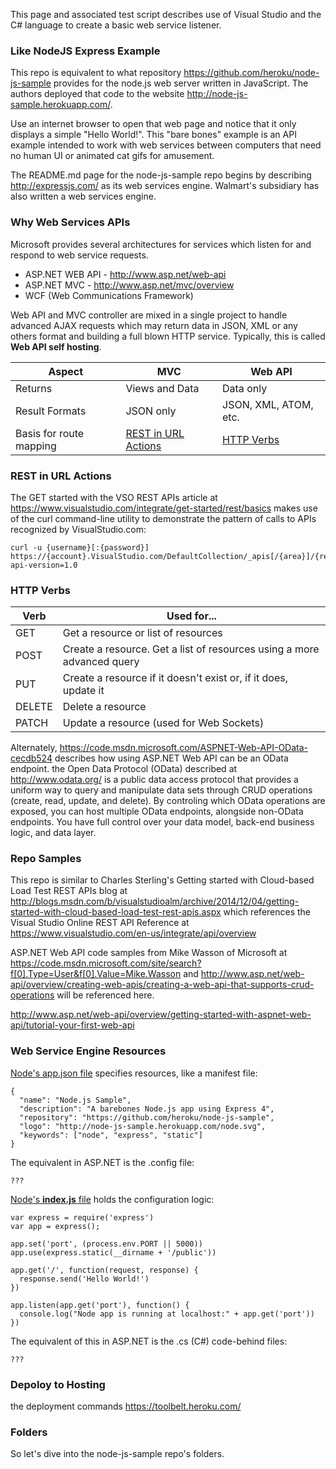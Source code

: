 This page and associated test script describes use of Visual Studio and the C# language to create a basic 
web service listener.


### <a name="LikeNode"> Like NodeJS Express Example</a>
This repo is equivalent to what repository https://github.com/heroku/node-js-sample
provides for the node.js web server written in JavaScript. 
The authors deployed that code to the website http://node-js-sample.herokuapp.com/.

Use an internet browser to open that web page and 
notice that it only displays a simple "Hello World!".
This "bare bones" example is an API example intended to work with web services between computers that need no human UI
or animated cat gifs for amusement.

The README.md page for the node-js-sample repo begins by describing 
http://expressjs.com/
as its web services engine.
Walmart's subsidiary has also written a web services engine.


### <a name="WebSvcs"> Why Web Services APIs</a>
Microsoft provides several architectures for services which listen for and respond to web service requests.

 * ASP.NET WEB API - http://www.asp.net/web-api
 * ASP.NET MVC - http://www.asp.net/mvc/overview
 * WCF (Web Communications Framework)

Web API and MVC controller are mixed in a single project to handle advanced AJAX requests which may return data in JSON, XML or any others format and building a full blown HTTP service. Typically, this is called **Web API self hosting**.

| Aspect	| MVC | Web API |
|----|----|----|
| Returns |	Views and Data | Data only |
| Result Formats |	JSON only | JSON, XML, ATOM, etc. |
| Basis for route mapping |	<a href="#RESTActions">REST in URL Actions</a> | <a href="#HTTPVerbs">HTTP Verbs</a> |


### <a name="RESTActions"> REST in URL Actions</a>
The GET started with the VSO REST APIs article at
https://www.visualstudio.com/integrate/get-started/rest/basics
makes use of the curl command-line utility to demonstrate the pattern of calls to APIs recognized by VisualStudio.com:

```
curl -u {username}[:{password}] 
https://{account}.VisualStudio.com/DefaultCollection/_apis[/{area}]/{resource}?api-version=1.0
```

### <a name="HTTPVerbs"> HTTP Verbs</a>

| Verb	| Used for... |
|----|----|
|GET |	Get a resource or list of resources|
|POST	| Create a resource. Get a list of resources using a more advanced query|
|PUT |	Create a resource if it doesn't exist or, if it does, update it|
|DELETE	| Delete a resource |
|PATCH	| Update a resource (used for Web Sockets) |

Alternately, 
https://code.msdn.microsoft.com/ASPNET-Web-API-OData-cecdb524
describes how using ASP.NET Web API can be an OData endpoint. 
the Open Data Protocol (OData) 
described at http://www.odata.org/
is a public data access protocol that provides a uniform way to query and manipulate data sets through CRUD operations (create, read, update, and delete). 
By controling which OData operations are exposed, you can host multiple OData endpoints, alongside non-OData endpoints. 
You have full control over your data model, back-end business logic, and data layer.

### <a name="Sample"> Repo Samples</a>
This repo is similar to Charles Sterling's
Getting started with Cloud-based Load Test REST APIs blog at
http://blogs.msdn.com/b/visualstudioalm/archive/2014/12/04/getting-started-with-cloud-based-load-test-rest-apis.aspx 
which references the Visual Studio Online REST API Reference at 
https://www.visualstudio.com/en-us/integrate/api/overview

ASP.NET Web API code samples from Mike Wasson of Microsoft at
https://code.msdn.microsoft.com/site/search?f[0].Type=User&f[0].Value=Mike.Wasson
and http://www.asp.net/web-api/overview/creating-web-apis/creating-a-web-api-that-supports-crud-operations
will be referenced here.


http://www.asp.net/web-api/overview/getting-started-with-aspnet-web-api/tutorial-your-first-web-api


### <a name="WebServer"> Web Service Engine Resources</a>
[Node's app.json file](https://github.com/heroku/node-js-sample/blob/master/app.json)
specifies resources, like a manifest file:

```
{
  "name": "Node.js Sample",
  "description": "A barebones Node.js app using Express 4",
  "repository": "https://github.com/heroku/node-js-sample",
  "logo": "http://node-js-sample.herokuapp.com/node.svg",
  "keywords": ["node", "express", "static"]
}
```

The equivalent in ASP.NET is the .config file:

```
???
```

[Node's **index.js** file](https://github.com/heroku/node-js-sample/blob/master/index.js) 
holds the configuration logic:

```
var express = require('express')
var app = express();

app.set('port', (process.env.PORT || 5000))
app.use(express.static(__dirname + '/public'))

app.get('/', function(request, response) {
  response.send('Hello World!')
})

app.listen(app.get('port'), function() {
  console.log("Node app is running at localhost:" + app.get('port'))
})
```

The equivalent of this in ASP.NET is the .cs (C#) code-behind files:

```
???
```


### <a name="Deploy2Hosting"> Depoloy to Hosting</a>

the deployment commands
https://toolbelt.heroku.com/


### <a name="Folders"> Folders</a>
So let's dive into the node-js-sample repo's folders.


